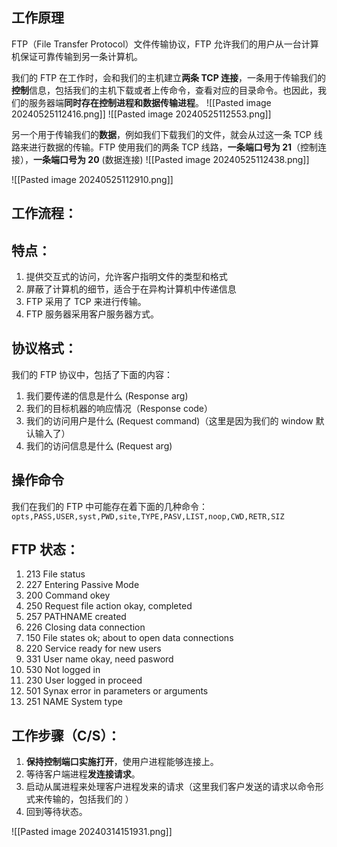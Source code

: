 ## 工作原理
FTP（File Transfer Protocol）文件传输协议，FTP 允许我们的用户从一台计算机保证可靠传输到另一条计算机。

我们的 FTP 在工作时，会和我们的主机建立**两条 TCP 连接**，一条用于传输我们的**控制**信息，包括我们的主机下载或者上传命令，查看对应的目录命令。也因此，我们的服务器端**同时存在控制进程和数据传输进程**。
![[Pasted image 20240525112416.png]]
![[Pasted image 20240525112553.png]]

另一个用于传输我们的**数据**，例如我们下载我们的文件，就会从过这一条 TCP 线路来进行数据的传输。FTP 使用我们的两条 TCP 线路，**一条端口号为 21**（控制连接），**一条端口号为 20** (数据连接)
![[Pasted image 20240525112438.png]]


![[Pasted image 20240525112910.png]]

## 工作流程：
## 特点：
1. 提供交互式的访问，允许客户指明文件的类型和格式
2. 屏蔽了计算机的细节，适合于在异构计算机中传递信息
3. FTP 采用了 TCP 来进行传输。
4. FTP 服务器采用客户服务器方式。

## 协议格式：
我们的 FTP 协议中，包括了下面的内容：
1. 我们要传递的信息是什么 (Response arg)
2. 我们的目标机器的响应情况（Response code）
3. 我们的访问用户是什么 (Request command)（这里是因为我们的 window 默认输入了）
4. 我们的访问信息是什么 (Request arg)

## 操作命令
我们在我们的 FTP 中可能存在着下面的几种命令：`opts,PASS,USER,syst,PWD,site,TYPE,PASV,LIST,noop,CWD,RETR,SIZ`

## FTP 状态：
1. 213 File status
2. 227 Entering Passive Mode
3. 200 Command okey
4. 250 Request file action okay, completed
5. 257 PATHNAME created
6. 226 Closing data connection
7. 150 File states ok; about to open data connections
8. 220 Service ready for new users
9. 331 User name okay, need pasword
10. 530 Not logged in
11. 230 User logged in proceed
12. 501 Synax error in parameters or arguments
13. 251 NAME System type



## 工作步骤（C/S）：
1. **保持控制端口实施打开**，使用户进程能够连接上。
2. 等待客户端进程**发连接请求**。
3. 启动从属进程来处理客户进程发来的请求（这里我们客户发送的请求以命令形式来传输的，包括我们的 ）
4. 回到等待状态。

![[Pasted image 20240314151931.png]]

